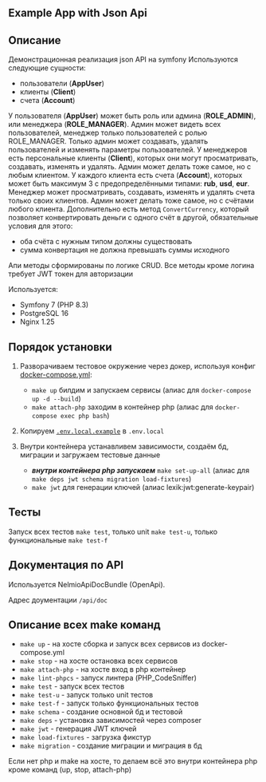 ## Example App with Json Api 

## Описание
Демонстрационная реализация json API на symfony
Используются следующие сущности:
- пользователи (**AppUser**)
- клиенты (**Client**)
- счета (**Account**)

У пользователя (**AppUser**) может быть роль или админа (**ROLE_ADMIN**), или менеджера (**ROLE_MANAGER**).
Админ может видеть всех пользователей, менеджер только пользователей с ролью ROLE_MANAGER.
Только админ может создавать, удалять пользователей и изменять параметры пользователей.
У менеджеров есть персональные клиенты (**Client**), которых они могут просматривать, создавать, изменять и удалять.
Админ может делать тоже самое, но с любым клиентом.
У каждого клиента есть счета (**Account**), которых может быть максимум 3 с предопределёнными типами: **rub**, **usd**, **eur**.
Менеджер может просматривать, создавать, изменять и удалять счета только своих клиентов.
Админ может делать тоже самое, но с счётами любого клиента.
Дополнительно есть метод `ConvertCurrency`, который позволяет конвертировать деньги с одного счёт в другой,
обязательные условия для этого:
- оба счёта с нужным типом должны существовать
- сумма конвертация не должна превышать суммы исходного


Апи методы сформированы по логике CRUD. Все методы кроме логина требует JWT токен для авторизации

Используется:
- Symfony 7 (PHP 8.3)
- PostgreSQL 16
- Nginx 1.25

## Порядок установки

1. Разворачиваем тестовое окружение через докер, используя конфиг [docker-compose.yml](docker-compose.yml):
   - `make up` билдим и запускаем сервисы (алиас для `docker-compose up -d --build`)
   - `make attach-php` заходим в контейнер php (алиас для `docker-compose exec php bash`)

2. Копируем [`.env.local.example`](.env.local.example) в `.env.local`

3. Внутри контейнера устанавливем зависимости, создаём бд, миграции и загружаем тестовые данные 
    - ***внутри контейнера php запускаем*** `make set-up-all` (алиас для `make deps jwt schema migration load-fixtures`)
    - `make jwt` для генерации ключей (алиас lexik:jwt:generate-keypair)

## Тесты
Запуск всех тестов `make test`, только unit `make test-u`, только функциональные `make test-f`

## Документация по API
Используется NelmioApiDocBundle (OpenApi).

Адрес доументации `/api/doc` 

## Описание всех make команд
   - `make up` - на хосте сборка и запуск всех сервисов из docker-compose.yml
   - `make stop` - на хосте остановка всех сервисов
   - `make attach-php` - на хосте вход в php контейнер
   - `make lint-phpcs` - запуск линтера (PHP_CodeSniffer)
   - `make test` - запуск всех тестов
   - `make test-u` - запуск только unit тестов
   - `make test-f` - запуск только функциональных тестов
   - `make schema` - создание основной бд и тестовой
   - `make deps` - установка зависимостей через composer
   - `make jwt` - генерация JWT ключей
   - `make load-fixtures` - загрузка фикстур
   - `make migration` - создание миграции и миграция в бд
 
Если нет php и make на хосте, то делаем всё это внутри контейнера php кроме команд (up, stop, attach-php)